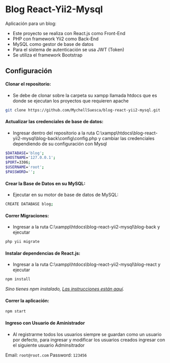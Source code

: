 # Blog React-Yii2-Mysql

Aplicación para un blog:

- Este proyecto se realiza con React.js como Front-End
- PHP con framework Yii2 como Back-End
- MySQL como gestor de base de datos
- Para el sistema de autenticación se usa JWT (Token)
- Se utiliza el framework Bootstrap

## Configuración

#### Clonar el repositorio:

- Se debe de clonar sobre la carpeta su xampp llamada htdocs que es donde se ejecutan los proyectos que requieren apache

```bash
git clone https://github.com/MychellSuesca/blog-react-yii2-mysql.git
```

#### Actualizar las credenciales de base de datos:

- Ingresar dentro del repositorio a la ruta C:\xampp\htdocs\blog-react-yii2-mysql\blog-back\config\config.php y cambiar las credenciales dependiendo de su configuración con Mysql

```bash
$DATABASE='blog';
$HOSTNAME='127.0.0.1';
$PORT=3306;
$USERNAME='root';
$PASSWORD='';
```

#### Crear la Base de Datos en su MySQL:

- Ejecutar en su motor de base de datos de MySQL:

```bash
CREATE DATABASE blog;
```

#### Correr Migraciones:

- Ingresar a la ruta C:\xampp\htdocs\blog-react-yii2-mysql\blog-back y ejecutar

```bash
php yii migrate
```

#### Instalar dependencias de React.js:

- Ingresar a la ruta C:\xampp\htdocs\blog-react-yii2-mysql\blog-react y ejecutar

```bash
npm install
```

_Sino tienes npm instalado, [Las instrucciones están aquí](https://www.npmjs.com/get-npm)._

#### Correr la aplicación:

```bash
npm start
```

#### Ingreso con Usuario de Aministrador

- Al registrarme todos los usuarios siempre se guardan como un usuario por defecto, para ingresar y modificar los usuarios creados ingresar con el siguiente usuario Adminsitrador

Email: `root@root.com`
Password: `123456`

